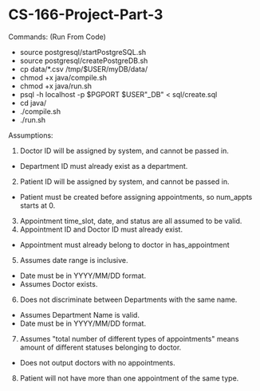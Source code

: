 # CS-166-Project-Part-3

Commands: (Run From Code)

- source postgresql/startPostgreSQL.sh
- source postgresql/createPostgreDB.sh
- cp data/*.csv /tmp/$USER/myDB/data/
- chmod +x java/compile.sh
- chmod +x java/run.sh
- psql -h localhost -p $PGPORT $USER"_DB" < sql/create.sql
- cd java/
- ./compile.sh
- ./run.sh

Assumptions:
1) Doctor ID will be assigned by system, and cannot be passed in.
 - Department ID must already exist as a department.
2) Patient ID will be assigned by system, and cannot be passed in.
 - Patient must be created before assigning appointments, so num_appts starts at 0.
3) Appointment time_slot, date, and status are all assumed to be valid.
4) Appointment ID and Doctor ID must already exist.
- Appointment must already belong to doctor in has_appointment
5) Assumes date range is inclusive. 
 - Date must be in YYYY/MM/DD format.
 - Assumes Doctor exists.
6) Does not discriminate between Departments with the same name. 
 - Assumes Department Name is valid.
 - Date must be in YYYY/MM/DD format.
7) Assumes "total number of different types of appointments" means amount of different statuses belonging to doctor.
 - Does not output doctors with no appointments.
8) Patient will not have more than one appointment of the same type.
